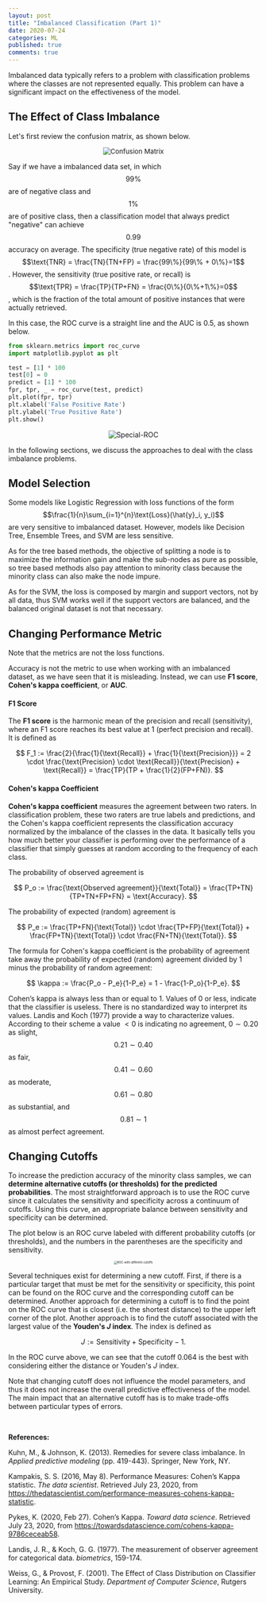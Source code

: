 ```yaml
---
layout: post
title: "Imbalanced Classification (Part 1)"
date: 2020-07-24
categories: ML
published: true
comments: true
---
```


Imbalanced data typically refers to a problem with classification problems where the classes are not represented equally. This problem can have a significant impact on the effectiveness of the model.

## The Effect of Class Imbalance

Let's first review the confusion matrix, as shown below.

<div style="text-align: center"> <img src="../pictures/ConfusionMatrx.jpg" alt="Confusion Matrix" style="zoom:95%;"/> </div>

Say if we have a imbalanced data set, in which $$99\%$$ are of negative class and $$1\%$$ are of positive class, then a classification model that always predict "negative" can achieve $$0.99$$ accuracy on average. The specificity (true negative rate) of this model is $$\text{TNR} = \frac{TN}{TN+FP} = \frac{99\%}{99\% + 0\%}=1$$. However, the sensitivity (true positive rate, or recall) is $$\text{TPR} = \frac{TP}{TP+FN} = \frac{0\%}{0\%+1\%}=0$$, which is the fraction of the total amount of positive instances that were actually retrieved. 

In this case, the ROC curve is a straight line and the AUC is $0.5$, as shown below.

```python
from sklearn.metrics import roc_curve
import matplotlib.pyplot as plt

test = [1] * 100
test[0] = 0
predict = [1] * 100
fpr, tpr, _ = roc_curve(test, predict)
plt.plot(fpr, tpr)
plt.xlabel('False Positive Rate')
plt.ylabel('True Positive Rate')
plt.show()
```

<div style="text-align: center"> <img src="../pictures/Special-ROC.png" alt="Special-ROC" style="zoom:100%;" /> </div>

In the following sections, we discuss the approaches to deal with the class imbalance problems. 

## Model Selection

Some models like Logistic Regression with loss functions of the form $$\frac{1}{n}\sum_{i=1}^{n}\text{Loss}(\hat{y}_i, y_i)$$ are very sensitive to imbalanced dataset. However, models like Decision Tree, Ensemble Trees, and SVM are less sensitive. 

As for the tree based methods, the objective of splitting a node is to maximize the information gain and make the sub-nodes as pure as possible, so tree based methods also pay attention to minority class because the minority class can also make the node impure. 

As for the SVM, the loss is composed by margin and support vectors, not by all data, thus SVM works well if the support vectors are balanced, and the balanced original dataset is not that necessary. 

## Changing Performance Metric

Note that the metrics are not the loss functions. 

Accuracy is not the metric to use when working with an imbalanced dataset, as we have seen that it is misleading. Instead, we can use **F1 score**, **Cohen's kappa coefficient**, or **AUC**.

#### F1 Score

The **F1 score** is the harmonic mean of the precision and recall (sensitivity), where an F1 score reaches its best value at $1$ (perfect precision and recall). It is defined as 

$$
F_1 := \frac{2}{\frac{1}{\text{Recall}} + \frac{1}{\text{Precision}}} = 2 \cdot \frac{\text{Precision} \cdot \text{Recall}}{\text{Precision} + \text{Recall}} = \frac{TP}{TP + \frac{1}{2}(FP+FN)}.
$$

#### Cohen's kappa Coefficient

**Cohen's kappa coefficient** measures the agreement between two raters. In classification problem, these two raters are true labels and predictions, and the Cohen's kappa coefficient represents the classification accuracy normalized by the imbalance of the classes in the data. It basically tells you how much better your classifier is performing over the performance of a classifier that simply guesses at random according to the frequency of each class.

The probability of observed agreement is 

$$
P_o := \frac{\text{Observed agreement}}{\text{Total}} = \frac{TP+TN}{TP+TN+FP+FN} = \text{Accuracy}.
$$

The probability of expected (random) agreement is

$$
P_e := \frac{TP+FN}{\text{Total}} \cdot \frac{TP+FP}{\text{Total}} + \frac{FP+TN}{\text{Total}} \cdot \frac{FN+TN}{\text{Total}}.
$$

The formula for Cohen's kappa coefficient is the probability of agreement take away the probability of expected (random) agreement divided by $1$ minus the probability of random agreement:

$$
\kappa := \frac{P_o - P_e}{1-P_e} = 1 - \frac{1-P_o}{1-P_e}.
$$

Cohen’s kappa is always less than or equal to $1$. Values of $0$ or less, indicate that the classifier is useless. There is no standardized way to interpret its values. Landis and Koch (1977) provide a way to characterize values. According to their scheme a value $< 0$ is indicating no agreement, $0\sim0.20$ as slight, $$0.21\sim0.40$$ as fair, $$0.41\sim0.60$$ as moderate, $$0.61\sim0.80$$ as substantial, and $$0.81\sim1$$ as almost perfect agreement.  

## Changing Cutoffs

To increase the prediction accuracy of the minority class samples, we can **determine alternative cutoffs (or thresholds) for the predicted probabilities**. The most straightforward approach is to use the ROC curve since it calculates the sensitivity and specificity across a continuum of cutoffs. Using this curve, an appropriate balance between sensitivity and specificity can be determined. 

The plot below is an ROC curve labeled with different probability cutoffs (or thresholds), and the numbers in the parentheses are the specificity and sensitivity. 

<div style="text-align: center"> <img src="../pictures/ROC-with-different-cutoffs.png" alt="ROC-with-different-cutoffs" style="zoom:40%;" />  </div>

Several techniques exist for determining a new cutoff. First, if there is a particular target that must be met for the sensitivity or specificity, this point can be found on the ROC curve and the corresponding cutoff can be determined. Another approach for determining a cutoff is to find the point on the ROC curve that is closest (i.e. the shortest distance) to the upper left corner of the plot. Another approach is to find the cutoff associated with the largest value of the **Youden's $J$ index**. The index is defined as

$$
J := \text{Sensitivity} + \text{Specificity} - 1.
$$

In the ROC curve above, we can see that the cutoff $0.064$ is the best with considering either the distance or Youden's $J$ index. 

Note that changing cutoff does not influence the model parameters, and thus it does not increase the overall predictive effectiveness of the model. The main impact that an alternative cutoff has is to make trade-offs between particular types of errors. 

<br>

**References:**

Kuhn, M., & Johnson, K. (2013). Remedies for severe class imbalance. In *Applied predictive modeling* (pp. 419-443). Springer, New York, NY.

Kampakis, S. S. (2016, May 8). Performance Measures: Cohen’s Kappa statistic. *The data scientist*. Retrieved July 23, 2020, from https://thedatascientist.com/performance-measures-cohens-kappa-statistic. 

Pykes, K. (2020, Feb 27). Cohen’s Kappa. *Toward data science*. Retrieved July 23, 2020, from https://towardsdatascience.com/cohens-kappa-9786ceceab58.

Landis, J. R., & Koch, G. G. (1977). The measurement of observer agreement for categorical data. *biometrics*, 159-174. 

Weiss, G., & Provost, F. (2001). The Effect of Class Distribution on Classifier Learning: An Empirical Study. *Department of Computer Science*, Rutgers University. 
